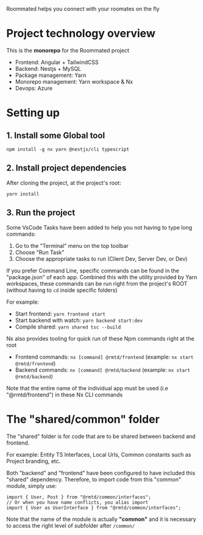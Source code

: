 Roommated helps you connect with your roomates on the fly

# Project technology overview

This is the **monorepo** for the Roommated project

-   Frontend: Angular + TailwindCSS
-   Backend: Nestjs + MySQL
-   Package management: Yarn
-   Monorepo management: Yarn workspace & Nx
-   Devops: Azure

# Setting up

## 1. Install some Global tool

```shell
npm install -g nx yarn @nestjs/cli typescript
```

## 2. Install project dependencies

After cloning the project, at the project's root:

```shell
yarn install
```

## 3. Run the project

Some VsCode Tasks have been added to help you not having to type long commands:

1.  Go to the "Terminal" menu on the top toolbar
2.  Choose "Run Task"
3.  Choose the appropriate tasks to run (Client Dev, Server Dev, or Dev)

If you prefer Command Line, specific commands can be found in the "package.json" of each app. Combined this with the utility provided by Yarn workspaces, these commands can be run right from the project's ROOT (without having to `cd` inside specific folders)

For example:

-   Start frontend: `yarn frontend start`
-   Start backend with watch: `yarn backend start:dev`
-   Compile shared: `yarn shared tsc --build`

Nx also provides tooling for quick run of these Npm commands right at the root

-   Frontend commands: `nx [command] @rmtd/frontend` (example: `nx start @rmtd/frontend`)
-   Backend commands: `nx [command] @rmtd/backend` (example: `nx start @rmtd/backend`)

Note that the entire name of the individual app must be used (i.e "@rmtd/frontend") in these Nx CLI commands

# The "shared/common" folder

The "shared" folder is for code that are to be shared between backend and frontend.

For example: Entity TS Interfaces, Local Urls, Common constants such as Project branding, etc.

Both "backend" and "frontend" have been configured to have included this "shared" dependency. Therefore, to import code from this "common" module, simply use:

```tsx
import { User, Post } from "@rmtd/common/interfaces";
// Or when you have name conflicts, you alias import
import { User as UserInterface } from "@rmtd/common/interfaces";
```

Note that the name of the module is actually **"common"** and it is necessary to access the right level of subfolder after `/common/`

